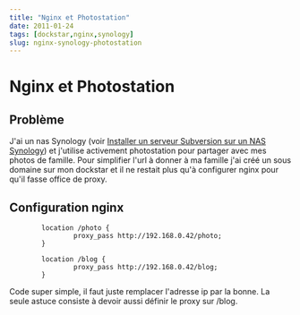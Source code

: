 ```yaml
---
title: "Nginx et Photostation"
date: 2011-01-24
tags: [dockstar,nginx,synology]
slug: nginx-synology-photostation
---
```

# Nginx et Photostation

## Problème
J'ai un nas Synology (voir [Installer un serveur Subversion sur un NAS Synology](/blog/synology-subversion-ssh)) et j'utilise activement photostation pour partager avec mes photos de famille. Pour simplifier l'url à donner à ma famille j'ai créé un sous domaine sur mon dockstar et il ne restait plus qu'à configurer nginx pour qu'il fasse office de proxy.

## Configuration nginx

```
        location /photo {
                proxy_pass http://192.168.0.42/photo;
        }

        location /blog {
                proxy_pass http://192.168.0.42/blog;
        }

```
Code super simple, il faut juste remplacer l'adresse ip par la bonne. La seule astuce consiste à devoir aussi définir le proxy sur /blog.





